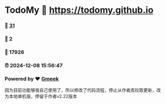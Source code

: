 # TodoMy :link: https://todomy.github.io 
### :page_facing_up: [31](https://todomy.github.io/tag.html) 
### :speech_balloon: 2 
### :hibiscus: 17926 
### :alarm_clock: 2024-12-08 15:56:47 
### Powered by :heart: [Gmeek](https://github.com/Meekdai/Gmeek)

因为目前功能够我自己使用了，所以修改了代码流程，停止从作者库拉取更新，改为本地单机版，停留于作者v2.22版本
